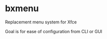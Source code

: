bxmenu
======

Replacement menu system for Xfce 

Goal is for ease of configuration from CLI or GUI

